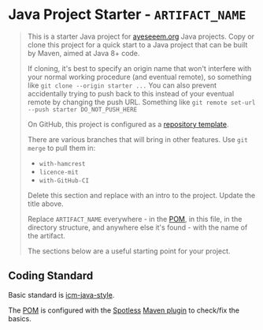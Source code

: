 Java Project Starter - `ARTIFACT_NAME`
======================================

> This is a starter Java project for [ayeseeem.org](https://www.ayeseeem.org)
> Java projects.
> Copy or clone this project for a quick start to a Java project that can be
> built by Maven, aimed at Java 8+ code.
>
> If cloning, it's best to specify an origin name that won't interfere with
> your normal working procedure (and eventual remote), so something like
> `git clone --origin starter ...`
> You can also prevent accidentally trying to push back to this instead
> of your eventual remote by changing the push URL. Something like
> `git remote set-url --push starter DO_NOT_PUSH_HERE`
>
> On GitHub, this project is configured as a
> [repository template](https://docs.github.com/en/repositories/creating-and-managing-repositories/creating-a-repository-from-a-template).
>
> There are various branches that will bring in other features. Use
> `git merge` to pull them in:
>
> - `with-hamcrest`
> - `licence-mit`
> - `with-GitHub-CI`
>
> Delete this section and replace with an intro to the project.
> Update the title above.
>
> Replace `ARTIFACT_NAME` everywhere - in the [POM](pom.xml), in this file,
> in the directory structure, and anywhere else it's found - with the name
> of the artifact.
>
> The sections below are a useful starting point for your project.


Coding Standard
---------------

Basic standard is [icm-java-style](https://github.com/ayeseeem/icm-java-style/).

The [POM](pom.xml) is configured with the
[Spotless](https://github.com/diffplug/spotless)
[Maven plugin](https://github.com/diffplug/spotless/tree/main/plugin-maven)
to check/fix the basics.
